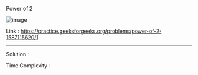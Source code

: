 Power of 2

![image](https://user-images.githubusercontent.com/23376002/170097603-88d96fa9-afb4-47f8-8d34-219724218f06.png)


Link : https://practice.geeksforgeeks.org/problems/power-of-2-1587115620/1


------------------------------------------------------------------------------------------------------------------------------------------------------


Solution :

Time Complexity :



